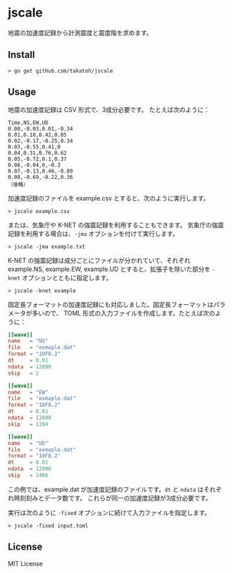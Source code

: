 # jscale

地震の加速度記録から計測震度と震度階を求めます。

## Install

    > go get github.com/takatoh/jscale

## Usage

地震の加速度記録は CSV 形式で、3成分必要です。
たとえば次のように：

```
Time,NS,EW,UD
0.00,-0.03,0.01,-0.34
0.01,0.18,0.42,0.05
0.02,-0.17,-0.25,0.34
0.03,-0.55,0.41,0
0.04,0.31,0.76,0.62
0.05,-0.72,0.1,0.37
0.06,-0.04,0,-0.3
0.07,-0.13,0.46,-0.09
0.08,-0.69,-0.22,0.36
（後略）
```

加速度記録のファイルを example.csv とすると、次のように実行します。

    > jscale example.csv

または、気象庁や K-NET の強震記録を利用することもできます。
気象庁の強震記録を利用する場合は、`-jma` オプションを付けて実行します。

    > jscale -jma example.txt

K-NET の強震記録は成分ごとにファイルが分かれていて、それぞれ example.NS, example.EW, 
example.UD とすると、拡張子を除いた部分を `-knet` オプションとともに指定します。

    > jscale -knet example

固定長フォーマットの加速度記録にも対応しました。固定長フォーマットはパラメータが多いので、
TOML 形式の入力ファイルを作成します。たとえば次のように：

```toml
[[wave]]
name   = "NS"
file   = "exmaple.dat"
format = "10F8.2"
dt     = 0.01
ndata  = 12000
skip   = 2

[[wave]]
name   = "EW"
file   = "exmaple.dat"
format = "10F8.2"
dt     = 0.01
ndata  = 12000
skip   = 1204

[[wave]]
name   = "UD"
file   = "exmaple.dat"
format = "10F8.2"
dt     = 0.01
ndata  = 12000
skip   = 2406
```

この例では、example.dat が加速度記録のファイルです。`dt` と `ndata` はそれぞれ時刻刻みとデータ数です。
これらが同一の加速度記録が3成分必要です。

実行は次のように `-fixed` オプションに続けて入力ファイルを指定します。

    > jscale -fixed input.toml

## License

MIT License
